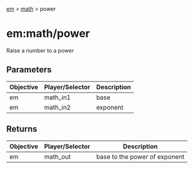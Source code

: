 [em](../../em.md) > [math](../math.md) > power

# em:math/power

Raise a number to a power

## Parameters

| Objective | Player/Selector | Description |
| --------- | --------------- | ----------- |
| em        | math_in1        | base        |
| em        | math_in2        | exponent    |

## Returns

| Objective | Player/Selector | Description                   |
| --------- | --------------- | ----------------------------- |
| em        | math_out        | base to the power of exponent |
